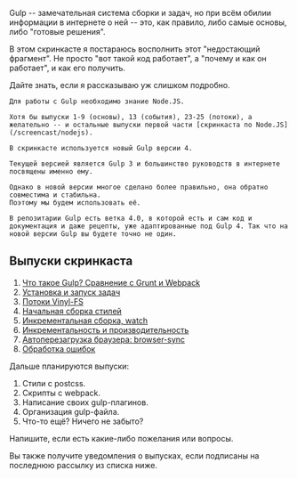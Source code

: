 
Gulp -- замечательная система сборки и задач, 
но при всём обилии информации в интернете о ней -- это, как правило, либо самые основы, либо "готовые решения".

В этом скринкасте я постараюсь восполнить этот "недостающий фрагмент". Не просто "вот такой код работает", а "почему и как он работает", и как его получить.

Дайте знать, если я рассказываю уж слишком подробно.
  
  
```warn header="Node.JS"
Для работы с Gulp необходимо знание Node.JS.

Хотя бы выпуски 1-9 (основы), 13 (события), 23-25 (потоки), а желательно -- и остальные выпуски первой части [скринкаста по Node.JS](/screencast/nodejs).
```

```smart header="Gulp 4"
В скринкасте используется новый Gulp версии 4. 

Текущей версией является Gulp 3 и большинство руководств в интернете посвящены именно ему.

Однако в новой версии многое сделано более правильно, она обратно совместима и стабильна. 
Поэтому мы будем использовать её. 

В репозитарии Gulp есть ветка 4.0, в которой есть и сам код и документация и даже рецепты, уже адаптированные под Gulp 4. Так что на новой версии Gulp вы будете точно не один.
```

## Выпуски скринкаста

  
<div class="lessons-list lessons-list_screencast">
<ol class="lessons-list__lessons">
<li class="lessons-list__lesson" data-mnemo="what-is-gulp"><a href="#" data-video-id="uPk6lQoTThE">Что такое Gulp? Сравнение с Grunt и Webpack</a></li>
<li class="lessons-list__lesson" data-mnemo="basics"><a href="#" data-video-id="xptUdO3GuG8">Установка и запуск задач</a></li>
<li class="lessons-list__lesson" data-mnemo="vinyl"><a href="#" data-video-id="NBdKplKl_3Q">Потоки Vinyl-FS</a></li>
<li class="lessons-list__lesson" data-mnemo="stylus"><a href="#" data-video-id="_BFWG82mMkw">Начальная сборка стилей</a></li>
<li class="lessons-list__lesson" data-mnemo="watch"><a href="#" data-video-id="jocvHauHcA4">Инкрементальная сборка, watch</a></li>
<li class="lessons-list__lesson" data-mnemo="watch-perf"><a href="#" data-video-id="Dhrhoe6fFD0">Инкрементальность и производительность</a></li>
<li class="lessons-list__lesson" data-mnemo="browsersync"><a href="#" data-video-id="oiMJNIG-yvg">Автоперезагрузка браузера: browser-sync</a></li>
<li class="lessons-list__lesson" data-mnemo="errors"><a href="#" data-video-id="otkXzef2wQY">Обработка ошибок</a></li>
</ol>
</div>
 
Дальше планируются выпуски:

1. Стили с postcss.
2. Скрипты с webpack.
3. Написание своих gulp-плагинов.
4. Организация gulp-файла.
5. Что-то ещё? Ничего не забыто?

Напишите, если есть какие-либо пожелания или вопросы.

Вы также получите уведомления о выпусках, если подписаны на последнюю рассылку из списка ниже.


